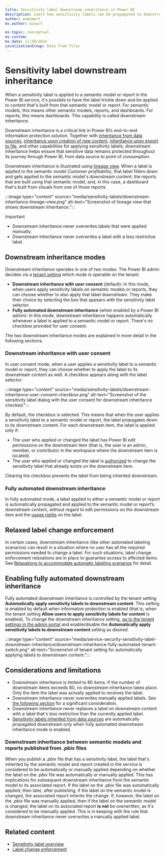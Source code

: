 ```yaml
---
title: Sensitivity label downstream inheritance in Power BI
description: Learn how sensitivity labels can be propagated to downstream content.
author: msmimart
ms.author: mimart

ms.topic: conceptual
ms.custom:
ms.date: 11/30/2024
LocalizationGroup: Data from files
---
```


# Sensitivity label downstream inheritance

When a sensitivity label is applied to a semantic model or report in the Power BI service, it's possible to have the label trickle down and be applied to content that's built from that semantic model or report. For semantic models, this means other semantic models, reports, and dashboards. For reports, this means dashboards. This capability is called downstream inheritance.

Downstream inheritance is a critical link in Power BI’s end-to-end information protection solution. Together with [inheritance from data sources](service-security-sensitivity-label-inheritance-from-data-sources.md), [inheritance upon creation of new content](/power-bi/enterprise/service-security-sensitivity-label-overview#sensitivity-label-inheritance-upon-creation-of-new-content), [inheritance upon export to file](/power-bi/enterprise/service-security-sensitivity-label-overview#sensitivity-labels-and-protection-on-exported-data), and other capabilities for applying sensitivity labels, downstream inheritance helps ensure that sensitive data remains protected throughout its journey through Power BI, from data source to point of consumption.

Downstream inheritance is illustrated using [lineage view](/power-bi/collaborate-share/service-data-lineage). When a label is applied to the semantic model *Customer profitability*, that label filters down and gets applied to the semantic model's downstream content: the reports that are built using that semantic model, and, in this case, a dashboard that's built from visuals from one of those reports.

:::image type="content" source="media/sensitivity-labels/downstream-inheritance-lineage-view.png" alt-text="Screenshot of lineage view that shows downstream inheritance.":::

>[!IMPORTANT]
>
>* Downstream inheritance never overwrites labels that were applied manually.
>* Downstream inheritance never overwrites a label with a less restrictive label.

## Downstream inheritance modes

Downstream inheritance operates in one of two modes. The Power BI admin decides via a [tenant setting](#enabling-fully-automated-downstream-inheritance) which mode is operable on the tenant.

* **Downstream inheritance with user consent** (default): In this mode, when users apply sensitivity labels on semantic models or reports, they can choose whether to also apply that label downstream. They make their choice by selecting the box that appears with the sensitivity label selector.
* **Fully automated downstream inheritance** (when enabled by a Power BI admin): In this mode, downstream inheritance happens automatically whenever a label is applied to a semantic model or report. There's no checkbox provided for user consent.

The two downstream inheritance modes are explained in more detail in the following sections.

### Downstream inheritance with user consent

In user consent mode, when a user applies a sensitivity label to a semantic model or report, they can choose whether to apply the label to its downstream content as well. A checkbox appears along with the label selector:

:::image type="content" source="media/sensitivity-labels/downstream-inheritance-user-consent-checkbox.png" alt-text="Screenshot of the sensitivity label dialog with the user consent for downstream inheritance checked.":::

By default, the checkbox is selected. This means that when the user applies a sensitivity label to a semantic model or report, the label propagates down to its downstream content. For each downstream item, the label is applied only if:

* The user who applied or changed the label has Power BI edit permissions on the downstream item (that is, the user is an admin, member, or contributor in the workspace where the downstream item is located).
* The user who applied or changed the label is [authorized](/power-bi/enterprise/service-security-sensitivity-label-change-enforcement) to change the sensitivity label that already exists on the downstream item. 

Clearing the checkbox prevents the label from being inherited downstream.

### Fully automated downstream inheritance

In fully automated mode, a label applied to either a semantic model or report is automatically propagated and applied to the semantic model or report’s downstream content, without regard to edit permissions on the downstream item and the [usage rights](/power-bi/enterprise/service-security-sensitivity-label-change-enforcement) on the label.

## Relaxed label change enforcement

In certain cases, downstream inheritance (like other automated labeling scenarios) can result in a situation where no user has all the required permissions needed to change a label. For such situations, label change enforcement relaxations are in place to guarantee access to affected items. See [Relaxations to accommodate automatic labeling scenarios](/power-bi/enterprise/service-security-sensitivity-label-change-enforcement#relaxations-to-accommodate-automatic-labeling-scenarios) for detail.

## Enabling fully automated downstream inheritance

Fully automated downstream inheritance is controlled by the tenant setting **Automatically apply sensitivity labels to downstream content**. This setting is enabled by default when information protection is enabled (that is, when the tenant setting **Allow users to apply sensitivity labels for content**
is enabled). To change the downstream inheritance setting, [go to the tenant settings in the admin portal](../admin/about-tenant-settings.md#how-to-get-to-the-tenant-settings) and enable/disable the **Automatically apply sensitivity labels to downstream content** setting as desired.

:::image type="content" source="media/service-security-sensitivity-label-downstream-inheritance/downstream-inheritance-fully-automated-tenant-switch.png" alt-text="Screenshot of tenant setting for automatically applying labels to downstream content.":::

## Considerations and limitations

* Downstream inheritance is limited to 80 items. If the number of downstream items exceeds 80, no downstream inheritance takes place. Only the item the label was actually applied to receives the label.
* Downstream inheritance never overwrites manually applied labels. See [the following section](#downstream-inheritance-between-semantic-models-and-reports-published-from-pbix-files) for a significant consideration.
* Downstream inheritance never replaces a label on downstream content with a label that's less restrictive than the currently applied label.
* [Sensitivity labels inherited from data sources](service-security-sensitivity-label-inheritance-from-data-sources.md) are automatically propagated downstream only when fully automated downstream inheritance mode is enabled.

### Downstream inheritance between semantic models and reports published from *.pbix* files

When you publish a *.pbix* file that has a sensitivity label, the label that's inherited by the semantic model and report created in the service is considered to be automatically or manually applied depending on whether the label on the *.pbix* file was automatically or manually applied. This has implications for subsequent downstream inheritance from the semantic model to its associated report. If the label on the *.pbix* file was automatically applied, then later, after publishing, if the label on the semantic model is changed, the associated report inherits the change. If, however, the label on the *.pbix* file was manually applied, then if the label on the semantic model is changed, the label on its associated report **is not** be overwritten, as it's considered to be manually applied. This is in keeping with the rule that downstream inheritance never overwrites a manually applied label.

## Related content

* [Sensitivity label overview](/power-bi/enterprise/service-security-sensitivity-label-overview)
* [Label change enforcement](/power-bi/enterprise/service-security-sensitivity-label-change-enforcement)
